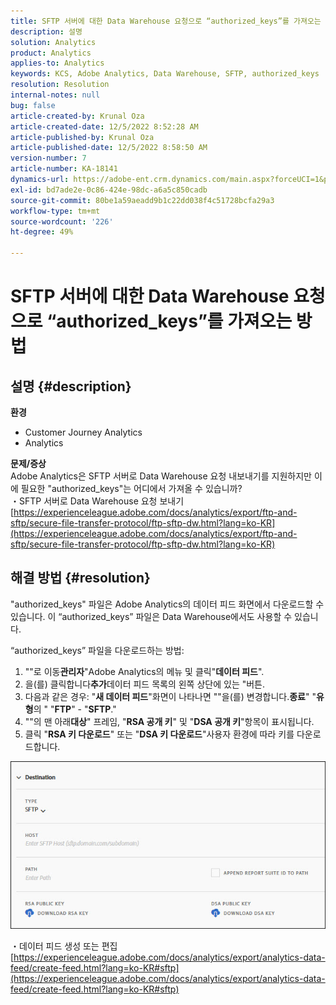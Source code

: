 ```yaml
---
title: SFTP 서버에 대한 Data Warehouse 요청으로 “authorized_keys”를 가져오는 방법
description: 설명
solution: Analytics
product: Analytics
applies-to: Analytics
keywords: KCS, Adobe Analytics, Data Warehouse, SFTP, authorized_keys
resolution: Resolution
internal-notes: null
bug: false
article-created-by: Krunal Oza
article-created-date: 12/5/2022 8:52:28 AM
article-published-by: Krunal Oza
article-published-date: 12/5/2022 8:58:50 AM
version-number: 7
article-number: KA-18141
dynamics-url: https://adobe-ent.crm.dynamics.com/main.aspx?forceUCI=1&pagetype=entityrecord&etn=knowledgearticle&id=eb9b5f22-7a74-ed11-81aa-6045bd006c82
exl-id: bd7ade2e-0c86-424e-98dc-a6a5c850cadb
source-git-commit: 80be1a59aeadd9b1c22dd038f4c51728bcfa29a3
workflow-type: tm+mt
source-wordcount: '226'
ht-degree: 49%

---
```


# SFTP 서버에 대한 Data Warehouse 요청으로 “authorized_keys”를 가져오는 방법

## 설명 {#description}

<b>환경</b>
- Customer Journey Analytics
- Analytics



<b>문제/증상</b><br>Adobe Analytics은 SFTP 서버로 Data Warehouse 요청 내보내기를 지원하지만 이에 필요한 &quot;authorized_keys&quot;는 어디에서 가져올 수 있습니까?<br>
・SFTP 서버로 Data Warehouse 요청 보내기
[https://experienceleague.adobe.com/docs/analytics/export/ftp-and-sftp/secure-file-transfer-protocol/ftp-sftp-dw.html?lang=ko-KR](https://experienceleague.adobe.com/docs/analytics/export/ftp-and-sftp/secure-file-transfer-protocol/ftp-sftp-dw.html?lang=ko-KR)

## 해결 방법 {#resolution}


&quot;authorized_keys&quot; 파일은 Adobe Analytics의 데이터 피드 화면에서 다운로드할 수 있습니다. 이 “authorized_keys” 파일은 Data Warehouse에서도 사용할 수 있습니다.

“authorized_keys” 파일을 다운로드하는 방법:

1. &quot;&quot;로 이동<b>관리자</b>&quot;Adobe Analytics의 메뉴 및 클릭&quot;<b>데이터 피드</b>&quot;.
2. 을(를) 클릭합니다<b>추가</b>데이터 피드 목록의 왼쪽 상단에 있는 &quot;버튼.
3. 다음과 같은 경우: &quot;<b>새 데이터 피드</b>&quot;화면이 나타나면 &quot;&quot;을(를) 변경합니다.<b>종료</b>&quot; &quot;<b>유형</b>의 &quot; &quot;<b>FTP</b>&quot; - &quot;<b>SFTP</b>.&quot;
4. &quot;&quot;의 맨 아래<b>대상</b>&quot; 프레임, &quot;<b>RSA 공개 키</b>&quot; 및 &quot;<b>DSA 공개 키</b>&quot;항목이 표시됩니다.
5. 클릭 &quot;<b>RSA 키 다운로드</b>&quot; 또는 &quot;<b>DSA 키 다운로드</b>&quot;사용자 환경에 따라 키를 다운로드합니다.


![](assets/50e37472-899b-ec11-b400-00224805a4ef.png)

・데이터 피드 생성 또는 편집
[https://experienceleague.adobe.com/docs/analytics/export/analytics-data-feed/create-feed.html?lang=ko-KR#sftp](https://experienceleague.adobe.com/docs/analytics/export/analytics-data-feed/create-feed.html?lang=ko-KR#sftp)
